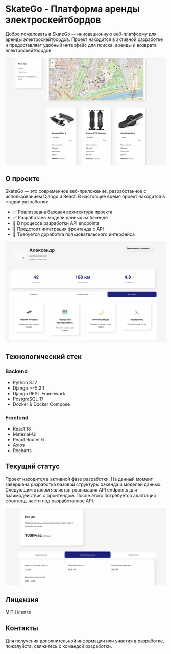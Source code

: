 # SkateGo - Платформа аренды электроскейтбордов

Добро пожаловать в SkateGo — инновационную веб-платформу для аренды электроскейтбордов. Проект находится в активной разработке и предоставляет удобный интерфейс для поиска, аренды и возврата электроскейтбордов.

![alt text](README_static/image.png)

## О проекте

SkateGo — это современное веб-приложение, разработанное с использованием Django и React. В настоящее время проект находится в стадии разработки:

- ✅ Реализована базовая архитектура проекта
- ✅ Разработаны модели данных на бэкенде
- 🔄 В процессе разработки API endpoints
- 🔄 Предстоит интеграция фронтенда с API
- 🔄 Требуется доработка пользовательского интерфейса

![alt text](README_static/image_2.png)

## Технологический стек

### Backend
- Python 3.12
- Django >=5.2.1
- Django REST Framework
- PostgreSQL 17
- Docker & Docker Compose

### Frontend
- React 18
- Material-UI
- React Router 6
- Axios
- Recharts

## Текущий статус

Проект находится в активной фазе разработки. На данный момент завершена разработка базовой структуры бэкенда и моделей данных. Следующим этапом является реализация API endpoints для взаимодействия с фронтендом. После этого потребуется адаптация фронтенд-части под разработанное API.

![alt text](README_static/image_3.png)

## Лицензия

MIT License

## Контакты

Для получения дополнительной информации или участия в разработке, пожалуйста, свяжитесь с командой разработки.
